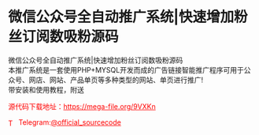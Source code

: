 # 微信公众号全自动推广系统|快速增加粉丝订阅数吸粉源码

微信公众号全自动推广系统|快速增加粉丝订阅数吸粉源码<br>本推广系统是一套使用PHP+MYSQL开发而成的广告链接智能推广程序可用于公众号、网店、网站、产品单页等多种类型的网站、单页进行推广!<br>带安装和使用教程，附送<br>


<p style="color: red;">源代码下载地址：<a href="https://mega-file.org/9VXKn" style="color: red;">https://mega-file.org/9VXKn</a></p><p style="color: red;"><img src="https://cdn-icons-png.flaticon.com/512/2111/2111646.png" alt="Telegram Icon" style="width: 16px; vertical-align: middle; margin-right: 5px;">Telegram:<a href="https://t.me/official_sourcecode" style="color: red;">@official_sourcecode</a></p>